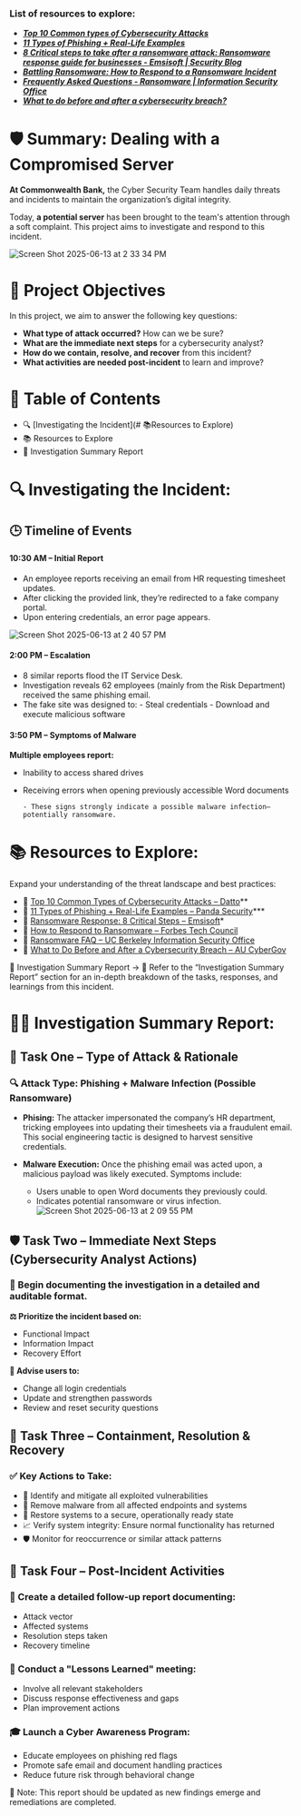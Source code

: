 
### List of resources to explore:
- ***[Top 10 Common types of Cybersecurity Attacks](https://www.datto.com/blog/common-types-of-cyber-security-attacks/)***
- ***[11 Types of Phishing + Real-Life Examples](https://www.pandasecurity.com/en/mediacenter/types-of-phishing/)*** 
- ***[8 Critical steps to take after a ransomware attack: Ransomware response guide for businesses - Emsisoft | Security Blog](https://www.emsisoft.com/en/blog/36921/8-critical-steps-to-take-after-a-ransomware-attack-ransomware-response-guide-for-businesses/)***
- ***[Battling Ransomware: How to Respond to a Ransomware Incident](https://www.forbes.com/councils/forbestechcouncil/2018/12/27/battling-ransomware-how-to-respond-to-a-ransomware-incident/)***
- ***[Frequently Asked Questions - Ransomware | Information Security Office](https://security.berkeley.edu/faq/ransomware/)***
- ***[What to do before and after a cybersecurity breach?](https://www.american.edu/kogod/research/cybergov/upload/what-to-do.pdf)***


# 🛡️ Summary: Dealing with a Compromised Server
**At Commonwealth Bank,** the Cyber Security Team handles daily threats and incidents to maintain the organization’s digital integrity.

Today, **a potential server** has been brought to the team's attention through a soft complaint. This project aims to investigate and respond to this incident.

![Screen Shot 2025-06-13 at 2 33 34 PM](https://github.com/user-attachments/assets/11b4a985-dd20-49eb-8c00-6eaf3ae9d44d)


# 🎯 Project Objectives
In this project, we aim to answer the following key questions:

* **What type of attack occurred?** How can we be sure?
* **What are the immediate next steps** for a cybersecurity analyst?
* **How do we contain, resolve, and recover** from this incident?
* **What activities are needed post-incident** to learn and improve?

# 🧭 Table of Contents
* 🔍 [Investigating the Incident](# 📚Resources to Explore)
* 📚 Resources to Explore
* 📝 Investigation Summary Report

# 🔍 Investigating the Incident:
## 🕒 Timeline of Events
#### 10:30 AM – Initial Report
* An employee reports receiving an email from HR requesting timesheet updates.
* After clicking the provided link, they’re redirected to a fake company portal.
* Upon entering credentials, an error page appears.

![Screen Shot 2025-06-13 at 2 40 57 PM](https://github.com/user-attachments/assets/ac72a0ef-a94e-439f-8f26-03c71da63741)

#### 2:00 PM – Escalation
* 8 similar reports flood the IT Service Desk.
* Investigation reveals 62 employees (mainly from the Risk Department) received the same phishing email.
* The fake site was designed to:
      - Steal credentials
      - Download and execute malicious software

#### 3:50 PM – Symptoms of Malware
**Multiple employees report:**
* Inability to access shared drives
* Receiving errors when opening previously accessible Word documents

      - These signs strongly indicate a possible malware infection—potentially ransomware.

# 📚 Resources to Explore:
Expand your understanding of the threat landscape and best practices:

* 🔗 [Top 10 Common Types of Cybersecurity Attacks – Datto](https://www.datto.com/blog/common-types-of-cyber-security-attacks/)**
* 🔗 [11 Types of Phishing + Real-Life Examples – Panda Security](https://www.pandasecurity.com/en/mediacenter/types-of-phishing/)***
* 🔗 [Ransomware Response: 8 Critical Steps – Emsisoft](https://www.emsisoft.com/en/blog/36921/8-critical-steps-to-take-after-a-ransomware-attack-ransomware-response-guide-for-businesses/)*
* 🔗 [How to Respond to Ransomware – Forbes Tech Council](https://www.forbes.com/councils/forbestechcouncil/2018/12/27/battling-ransomware-how-to-respond-to-a-ransomware-incident/)
* 🔗 [Ransomware FAQ – UC Berkeley Information Security Office](https://security.berkeley.edu/faq/ransomware/)
* 🔗 [What to Do Before and After a Cybersecurity Breach – AU CyberGov](https://www.american.edu/kogod/research/cybergov/upload/what-to-do.pdf)

📝 Investigation Summary Report →
📍 Refer to the “Investigation Summary Report” section for an in-depth breakdown of the tasks, responses, and learnings from this incident.

# 🕵️‍♀️ Investigation Summary Report:
## 🧩 Task One – Type of Attack & Rationale
### 🔍 Attack Type: Phishing + Malware Infection (Possible Ransomware)
* **Phising:**
The attacker impersonated the company’s HR department, tricking employees into updating their timesheets via a fraudulent email. This social engineering tactic is designed to harvest sensitive credentials.

* **Malware Execution:**
Once the phishing email was acted upon, a malicious payload was likely executed. Symptoms include:
    - Users unable to open Word documents they previously could.
    - Indicates potential ransomware or virus infection.
![Screen Shot 2025-06-13 at 2 09 55 PM](https://github.com/user-attachments/assets/bf32f52a-afbe-495b-9f47-51524ac79111)


## 🛡 Task Two – Immediate Next Steps (Cybersecurity Analyst Actions)
### 📝 Begin documenting the investigation in a detailed and auditable format.

**⚖️ Prioritize the incident based on:**

* Functional Impact
* Information Impact
* Recovery Effort

**🔐 Advise users to:**

* Change all login credentials
* Update and strengthen passwords
* Review and reset security questions

## 🔧 Task Three – Containment, Resolution & Recovery
### ✅ Key Actions to Take:
* 🔎 Identify and mitigate all exploited vulnerabilities
* 🧼 Remove malware from all affected endpoints and systems
* 🔁 Restore systems to a secure, operationally ready state
* 📈 Verify system integrity: Ensure normal functionality has returned
* 🛡 Monitor for reoccurrence or similar attack patterns

  
## 🧠 Task Four – Post-Incident Activities
### 📄 Create a detailed follow-up report documenting:

* Attack vector
* Affected systems
* Resolution steps taken
* Recovery timeline

### 🧩 Conduct a "Lessons Learned" meeting:

* Involve all relevant stakeholders
* Discuss response effectiveness and gaps
* Plan improvement actions

### 🎓 Launch a Cyber Awareness Program:

* Educate employees on phishing red flags
* Promote safe email and document handling practices
* Reduce future risk through behavioral change

📌 Note: This report should be updated as new findings emerge and remediations are completed. 









